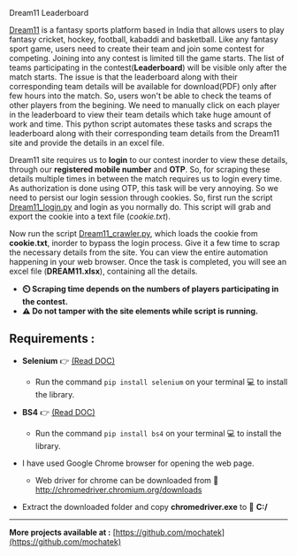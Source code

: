  Dream11 Leaderboard

[Dream11](https://www.dream11.com/) is a fantasy sports platform based in India that allows users to play fantasy cricket, hockey, football, kabaddi and basketball.
Like any fantasy sport game, users need to create their team and join some contest for competing. Joining into any contest is limited till
the game starts. The list of teams participating in the contest(**Leaderboard**) will be visible only after the match starts. The issue is
that the leaderboard along with their corresponding team details will be available for download(PDF) only after few hours into the match.
So, users won't be able to check the teams of other players from the begining. We need to manually click on each player in the leaderboard 
to view their team details which take huge amount of work and time. This python script automates these tasks and scraps the leaderboard 
along with their corresponding team details from the Dream11 site and provide the details in an excel file.

Dream11 site requires us to **login** to our contest inorder to view these details, through our **registered mobile number** and **OTP**.
So, for scraping these details multiple times in between the match requires us to login every time. As authorization is done using OTP, 
this task will be very annoying. So we need to persist our login session through cookies. So, first run the script [Dream11_login.py](https://github.com/mochatek/Dream11_Leaderboard/blob/master/Dream11_login.py)
and login as you normally do. This script will grab and export the cookie into a text file (*cookie.txt*).

Now run the script [Dream11_crawler.py](https://github.com/mochatek/Dream11_Leaderboard/blob/master/Dream11_crawler.py), which loads the cookie from **cookie.txt**, inorder to bypass the login process.
Give it a few time to scrap the necessary details from the site. You can view the entire automation happening in your web browser.
Once the task is completed, you will see an excel file (**DREAM11.xlsx**), containing all the details.

- **:timer_clock: Scraping time depends on the numbers of players participating in the contest.**
- **:warning: Do not tamper with the site elements while script is running.**

## Requirements :
  - **Selenium**  :point_right: [(Read DOC)](https://selenium-python.readthedocs.io/)
      * Run the command ``` pip install selenium ``` on your terminal :computer: to install the library.
  - **BS4**  :point_right: [(Read DOC)](https://beautiful-soup-4.readthedocs.io/en/latest/)
      * Run the command ``` pip install bs4 ``` on your terminal :computer: to install the library.
  
  - I have used Google Chrome browser for opening the web page.
      * Web driver for chrome can be downloaded from :paperclip: http://chromedriver.chromium.org/downloads
  - Extract the downloaded folder and copy **chromedriver.exe** to :file_folder: **C:/**

---
**More projects available at :** [https://github.com/mochatek](https://github.com/mochatek)
